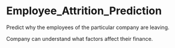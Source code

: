 # Employee_Attrition_Prediction

Predict why the employees of the particular company are leaving.

Company can understand what factors affect their finance.
